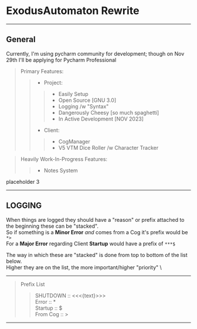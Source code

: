 ExodusAutomaton Rewrite
===
---
## General

Currently, I'm using pycharm community for development; though on Nov 29th I'll be applying for Pycharm Professional
> Primary Features: 
>> * Project: 
>>> * Easily Setup
>>> * Open Source [GNU 3.0]
>>> * Logging /w "Syntax"
>>> * Dangerously Cheesy [so much spaghetti]
>>> * In Active Development [NOV 2023]
>> * Client: 
>>> * CogManager
>>> * V5 VTM Dice Roller /w Character Tracker


> Heavily Work-In-Progress Features: 
>> * Notes System

placeholder 3

---
## LOGGING
When things are logged they should have a "reason" or prefix attached to the beginning these can be "stacked". \
So if something is a __Minor Error__ *and* comes from a Cog it's prefix would be ``*>`` \
For a __Major Error__ regarding Client __Startup__ would have a prefix of ``***$``

The way in which these are "stacked" is done from top to bottom of the list below. \
Higher they are on the list, the more important/higher "priority" \

---
> Prefix List
>> SHUTDOWN :: <<<{text}>>> \
> Error     :: * \
> Startup   ::  $ \
> From Cog  ::  >
---
